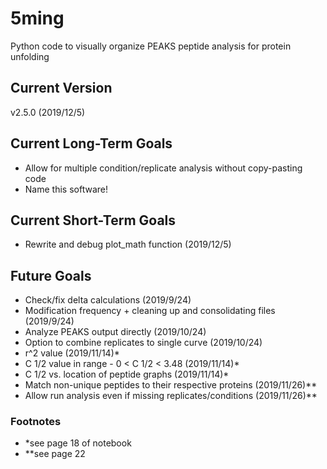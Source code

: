 # 5ming
Python code to visually organize PEAKS peptide analysis for protein unfolding

## Current Version
v2.5.0 (2019/12/5)

## Current Long-Term Goals
- Allow for multiple condition/replicate analysis without copy-pasting code
- Name this software!

## Current Short-Term Goals
- Rewrite and debug plot_math function (2019/12/5)

## Future Goals
- Check/fix delta calculations (2019/9/24)
- Modification frequency + cleaning up and consolidating files (2019/9/24)
- Analyze PEAKS output directly (2019/10/24)
- Option to combine replicates to single curve (2019/10/24)
- r^2 value (2019/11/14)*
- C 1/2 value in range - 0 <  C 1/2 < 3.48 (2019/11/14)*
- C 1/2 vs. location of peptide graphs (2019/11/14)*
- Match non-unique peptides to their respective proteins (2019/11/26)**
- Allow run analysis even if missing replicates/conditions (2019/11/26)**

### Footnotes
- *see page 18 of notebook
- **see page 22
